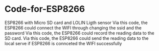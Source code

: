 # Code-for-ESP8266
ESP8266 with Micro SD card and LOLIN Ligth sensor
Via this code, the ESP8266 could connect the WIFI through changing the ssid and the password
Via this code, the ESP8266 could record the reading data to the SD card.
Via this code, the ESP8266 could send the reading data to the local serve if ESP8266 is connceted the WIFI successfully
